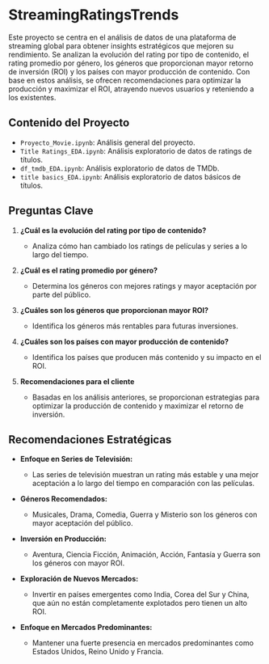 # StreamingRatingsTrends

Este proyecto se centra en el análisis de datos de una plataforma de streaming global para obtener insights estratégicos que mejoren su rendimiento. Se analizan la evolución del rating por tipo de contenido, el rating promedio por género, los géneros que proporcionan mayor retorno de inversión (ROI) y los países con mayor producción de contenido. Con base en estos análisis, se ofrecen recomendaciones para optimizar la producción y maximizar el ROI, atrayendo nuevos usuarios y reteniendo a los existentes.

## Contenido del Proyecto

- `Proyecto_Movie.ipynb`: Análisis general del proyecto.
- `Title Ratings_EDA.ipynb`: Análisis exploratorio de datos de ratings de títulos.
- `df_tmdb_EDA.ipynb`: Análisis exploratorio de datos de TMDb.
- `title basics_EDA.ipynb`: Análisis exploratorio de datos básicos de títulos.

## Preguntas Clave

1. **¿Cuál es la evolución del rating por tipo de contenido?**
   - Analiza cómo han cambiado los ratings de películas y series a lo largo del tiempo.

2. **¿Cuál es el rating promedio por género?**
   - Determina los géneros con mejores ratings y mayor aceptación por parte del público.

3. **¿Cuáles son los géneros que proporcionan mayor ROI?**
   - Identifica los géneros más rentables para futuras inversiones.

4. **¿Cuáles son los países con mayor producción de contenido?**
   - Identifica los países que producen más contenido y su impacto en el ROI.

5. **Recomendaciones para el cliente**
   - Basadas en los análisis anteriores, se proporcionan estrategias para optimizar la producción de contenido y maximizar el retorno de inversión.

## Recomendaciones Estratégicas

- **Enfoque en Series de Televisión:**
  - Las series de televisión muestran un rating más estable y una mejor aceptación a lo largo del tiempo en comparación con las películas.

- **Géneros Recomendados:**
  - Musicales, Drama, Comedia, Guerra y Misterio son los géneros con mayor aceptación del público.

- **Inversión en Producción:**
  - Aventura, Ciencia Ficción, Animación, Acción, Fantasía y Guerra son los géneros con mayor ROI.

- **Exploración de Nuevos Mercados:**
  - Invertir en países emergentes como India, Corea del Sur y China, que aún no están completamente explotados pero tienen un alto ROI.

- **Enfoque en Mercados Predominantes:**
  - Mantener una fuerte presencia en mercados predominantes como Estados Unidos, Reino Unido y Francia.


